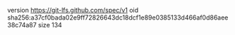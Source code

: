version https://git-lfs.github.com/spec/v1
oid sha256:a37cf0bada02e9ff72826643dc18dcf1e89e0385133d466af0d86aee38c74a87
size 134
